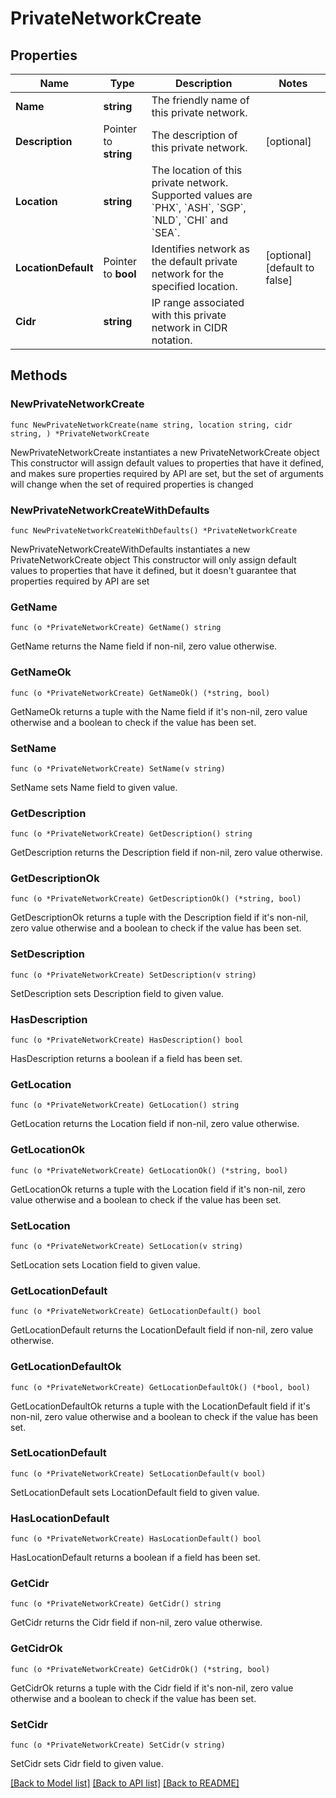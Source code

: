 # PrivateNetworkCreate

## Properties

Name | Type | Description | Notes
------------ | ------------- | ------------- | -------------
**Name** | **string** | The friendly name of this private network. | 
**Description** | Pointer to **string** | The description of this private network. | [optional] 
**Location** | **string** | The location of this private network. Supported values are &#x60;PHX&#x60;, &#x60;ASH&#x60;, &#x60;SGP&#x60;, &#x60;NLD&#x60;, &#x60;CHI&#x60; and &#x60;SEA&#x60;. | 
**LocationDefault** | Pointer to **bool** | Identifies network as the default private network for the specified location. | [optional] [default to false]
**Cidr** | **string** | IP range associated with this private network in CIDR notation. | 

## Methods

### NewPrivateNetworkCreate

`func NewPrivateNetworkCreate(name string, location string, cidr string, ) *PrivateNetworkCreate`

NewPrivateNetworkCreate instantiates a new PrivateNetworkCreate object
This constructor will assign default values to properties that have it defined,
and makes sure properties required by API are set, but the set of arguments
will change when the set of required properties is changed

### NewPrivateNetworkCreateWithDefaults

`func NewPrivateNetworkCreateWithDefaults() *PrivateNetworkCreate`

NewPrivateNetworkCreateWithDefaults instantiates a new PrivateNetworkCreate object
This constructor will only assign default values to properties that have it defined,
but it doesn't guarantee that properties required by API are set

### GetName

`func (o *PrivateNetworkCreate) GetName() string`

GetName returns the Name field if non-nil, zero value otherwise.

### GetNameOk

`func (o *PrivateNetworkCreate) GetNameOk() (*string, bool)`

GetNameOk returns a tuple with the Name field if it's non-nil, zero value otherwise
and a boolean to check if the value has been set.

### SetName

`func (o *PrivateNetworkCreate) SetName(v string)`

SetName sets Name field to given value.


### GetDescription

`func (o *PrivateNetworkCreate) GetDescription() string`

GetDescription returns the Description field if non-nil, zero value otherwise.

### GetDescriptionOk

`func (o *PrivateNetworkCreate) GetDescriptionOk() (*string, bool)`

GetDescriptionOk returns a tuple with the Description field if it's non-nil, zero value otherwise
and a boolean to check if the value has been set.

### SetDescription

`func (o *PrivateNetworkCreate) SetDescription(v string)`

SetDescription sets Description field to given value.

### HasDescription

`func (o *PrivateNetworkCreate) HasDescription() bool`

HasDescription returns a boolean if a field has been set.

### GetLocation

`func (o *PrivateNetworkCreate) GetLocation() string`

GetLocation returns the Location field if non-nil, zero value otherwise.

### GetLocationOk

`func (o *PrivateNetworkCreate) GetLocationOk() (*string, bool)`

GetLocationOk returns a tuple with the Location field if it's non-nil, zero value otherwise
and a boolean to check if the value has been set.

### SetLocation

`func (o *PrivateNetworkCreate) SetLocation(v string)`

SetLocation sets Location field to given value.


### GetLocationDefault

`func (o *PrivateNetworkCreate) GetLocationDefault() bool`

GetLocationDefault returns the LocationDefault field if non-nil, zero value otherwise.

### GetLocationDefaultOk

`func (o *PrivateNetworkCreate) GetLocationDefaultOk() (*bool, bool)`

GetLocationDefaultOk returns a tuple with the LocationDefault field if it's non-nil, zero value otherwise
and a boolean to check if the value has been set.

### SetLocationDefault

`func (o *PrivateNetworkCreate) SetLocationDefault(v bool)`

SetLocationDefault sets LocationDefault field to given value.

### HasLocationDefault

`func (o *PrivateNetworkCreate) HasLocationDefault() bool`

HasLocationDefault returns a boolean if a field has been set.

### GetCidr

`func (o *PrivateNetworkCreate) GetCidr() string`

GetCidr returns the Cidr field if non-nil, zero value otherwise.

### GetCidrOk

`func (o *PrivateNetworkCreate) GetCidrOk() (*string, bool)`

GetCidrOk returns a tuple with the Cidr field if it's non-nil, zero value otherwise
and a boolean to check if the value has been set.

### SetCidr

`func (o *PrivateNetworkCreate) SetCidr(v string)`

SetCidr sets Cidr field to given value.



[[Back to Model list]](../README.md#documentation-for-models) [[Back to API list]](../README.md#documentation-for-api-endpoints) [[Back to README]](../README.md)


